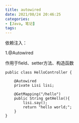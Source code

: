 ```yaml
---
title: autowired
date: 2021/08/24 20:46:25
categories:
- [Java, 笔记]
tags:
---
```


依赖注入：

1.@Autowired

作用于field、setter方法、构造函数

```
public class HelloController {

    @Autowired
    private Lisi lisi;
    
    @GetMapping("/hello")
    public String getHello(){
        lisi.say();
        return "hello world;";
    }
}
```

